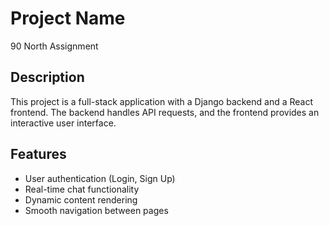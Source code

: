 # Project Name
90 North Assignment

## Description
This project is a full-stack application with a Django backend and a React frontend. The backend handles API requests, and the frontend provides an interactive user interface.

## Features
- User authentication (Login, Sign Up)
- Real-time chat functionality
- Dynamic content rendering
- Smooth navigation between pages




